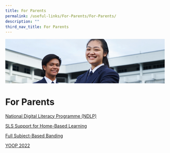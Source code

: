 ```yaml
---
title: For Parents
permalink: /useful-links/For-Parents/For-Parents/
description: ""
third_nav_title: For Parents
---
```

![](/images/Useful%20Links.jpg)

For Parents
===========





[National Digital Literacy Programme (NDLP)](/useful-links/For-Parents/National-Digital-Literacy-Programme/)

[SLS Support for Home-Based Learning](/useful-links/For-Parents/SLS-Support-for-Home-Based-Learning/)

[Full Subject-Based Banding](/useful-links/For-Parents/Full-Subject-Based-Banding/)

[YOOP 2022](/useful-links/For-Parents/YOOP-2022/)